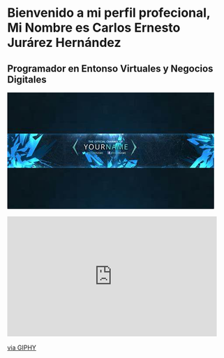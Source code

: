 <h1 aling="Center">Bienvenido a mi perfil profecional, Mi Nombre es Carlos Ernesto Jurárez Hernández</h1>
<h2 aling="Center">Programador en Entonso Virtuales y Negocios Digitales</h2>
<p aling="Center"><img src="https://raw.githubusercontent.com/Nezto90/Nezto90/refs/heads/main/OIP%20(2).jpg"></img></p>
<iframe src="https://giphy.com/embed/h10tqbDSy3Doc" width="480" height="274" style="" frameBorder="0" class="giphy-embed" allowFullScreen></iframe><p><a href="https://giphy.com/gifs/gravy-h10tqbDSy3Doc">via GIPHY</a></p>
<!--
**Nezto90/Nezto90** is a ✨ _special_ ✨ repository because its `README.md` (this file) appears on your GitHub profile.

Here are some ideas to get you started:

- 🔭 I’m currently working on ...
- 🌱 I’m currently learning ...
- 👯 I’m looking to collaborate on ...
- 🤔 I’m looking for help with ...
- 💬 Ask me about ...
- 📫 How to reach me: ...
- 😄 Pronouns: ...
- ⚡ Fun fact: ...
-->
